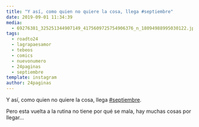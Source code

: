 ```yaml
---
title: "Y así, como quien no quiere la cosa, llega #septiembre"
date: 2019-09-01 11:34:39
media: 
  - 69276381_325251344907149_4175609725754906376_n_18094988995030122.jpg
tags: 
  - roadto24
  - lagrapaesamor
  - tebeos
  - comics
  - nuevonumero
  - 24paginas
  - septiembre
template: instagram
author: 24paginas
---
```


Y así, como quien no quiere la cosa, llega [#septiembre](/tags/septiembre).

Pero esta vuelta a la rutina no tiene por qué se mala, hay muchas cosas por llegar... 
